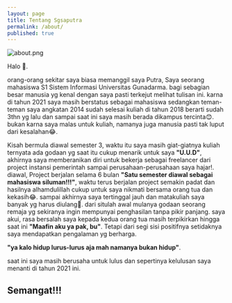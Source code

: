 ```yaml
---
layout: page
title: Tentang Sgsaputra
permalink: /about/
published: true
---
```

![about.png]({{site.baseurl}}/images/about.png)


Halo 👋.

orang-orang sekitar saya biasa memanggil saya Putra, Saya seorang mahasiswa S1 Sistem Informasi Universitas Gunadarma. bagi sebagian besar manusia yg kenal dengan saya pasti terkejut melihat tulisan ini. karna di tahun 2021 saya masih berstatus sebagai mahasiswa sedangkan teman-teman saya angkatan 2014 sudah selesai kuliah di tahun 2018 berarti sudah 3thn yg lalu dan sampai saat ini saya masih berada dikampus tercinta😊. bukan karna saya malas untuk kuliah, namanya juga manusia pasti tak luput dari kesalahan😂.

Kisah bermula diawal semester 3, waktu itu saya masih giat-giatnya kuliah ternyata ada godaan yg saat itu cukup menarik untuk saya **"U.U.D"**, akhirnya saya memberanikan diri untuk bekerja sebagai freelancer dari project instansi pemerintah sampai perusahaan-perusahaan saya hajar!. diawal, Project berjalan selama 6 bulan **"Satu semester diawal sebagai mahasiswa siluman!!!"**, waktu terus berjalan project semakin padat dan hasilnya alhamdulillah cukup untuk saya nikmati bersama orang tua dan kekasih😂. sampai akhirnya saya tertinggal jauh dan matakuliah saya banyak yg harus diulang🥺. dari situlah awal mulanya godaan seorang remaja yg sekiranya ingin mempunyai penghasilan tanpa pikir panjang. saya akui, rasa bersalah saya kepada kedua orang tua masih terpikirkan hingga saat ini **"Maafin aku ya pak, bu"**. Tetapi dari segi sisi positifnya setidaknya saya mendapatkan pengalaman yg berharga.


**"ya kalo hidup lurus-lurus aja mah namanya bukan hidup"**.


saat ini saya masih berusaha untuk lulus dan sepertinya kelulusan saya menanti di tahun 2021 ini.

## Semangat!!!
